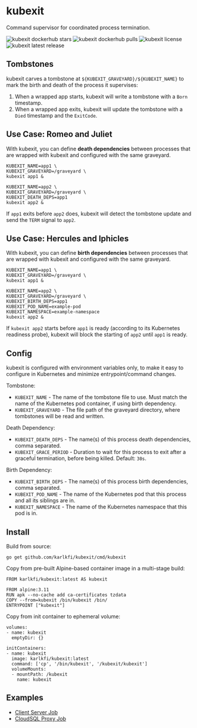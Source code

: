 # kubexit
Command supervisor for coordinated process termination.

![kubexit dockerhub stars](https://img.shields.io/docker/stars/karlkfi/kubexit.svg?link=https://hub.docker.com/repository/docker/karlkfi/kubexit)
![kubexit dockerhub pulls](https://img.shields.io/docker/pulls/karlkfi/kubexit.svg?link=https://hub.docker.com/repository/docker/karlkfi/kubexit)
![kubexit license](https://img.shields.io/github/license/karlkfi/kubexit.svg?link=https://github.com/karlkfi/kubexit/blob/master/LICENSE)
![kubexit latest release](https://img.shields.io/github/v/release/karlkfi/kubexit.svg?include_prereleases&sort=semver&link=https://github.com/karlkfi/kubexit/releases)

## Tombstones

kubexit carves a tombstone at `${KUBEXIT_GRAVEYARD}/${KUBEXIT_NAME}` to mark the birth and death of the process it supervises:

1. When a wrapped app starts, kubexit will write a tombstone with a `Born` timestamp.
1. When a wrapped app exits, kubexit will update the tombstone with a `Died` timestamp and the `ExitCode`.

## Use Case: Romeo and Juliet

With kubexit, you can define **death dependencies** between processes that are wrapped with kubexit and configured with the same graveyard.

```
KUBEXIT_NAME=app1 \
KUBEXIT_GRAVEYARD=/graveyard \
kubexit app1 &

KUBEXIT_NAME=app2 \
KUBEXIT_GRAVEYARD=/graveyard \
KUBEXIT_DEATH_DEPS=app1
kubexit app2 &
```

If `app1` exits before `app2` does, kubexit will detect the tombstone update and send the `TERM` signal to `app2`.

## Use Case: Hercules and Iphicles

With kubexit, you can define **birth dependencies** between processes that are wrapped with kubexit and configured with the same graveyard.

```
KUBEXIT_NAME=app1 \
KUBEXIT_GRAVEYARD=/graveyard \
kubexit app1 &

KUBEXIT_NAME=app2 \
KUBEXIT_GRAVEYARD=/graveyard \
KUBEXIT_BIRTH_DEPS=app1
KUBEXIT_POD_NAME=example-pod
KUBEXIT_NAMESPACE=example-namespace
kubexit app2 &
```

If `kubexit app2` starts before `app1` is ready (according to its Kubernetes readiness probe), kubexit will block the starting of `app2` until `app1` is ready.

## Config

kubexit is configured with environment variables only, to make it easy to configure in Kubernetes and minimize entrypoint/command changes.

Tombstone:
- `KUBEXIT_NAME` - The name of the tombstone file to use. Must match the name of the Kubernetes pod container, if using birth dependency.
- `KUBEXIT_GRAVEYARD` - The file path of the graveyard directory, where tombstones will be read and written.

Death Dependency:
- `KUBEXIT_DEATH_DEPS` - The name(s) of this process death dependencies, comma separated.
- `KUBEXIT_GRACE_PERIOD` - Duration to wait for this process to exit after a graceful termination, before being killed. Default: `30s`.

Birth Dependency:
- `KUBEXIT_BIRTH_DEPS` - The name(s) of this process birth dependencies, comma separated.
- `KUBEXIT_POD_NAME` - The name of the Kubernetes pod that this process and all its siblings are in.
- `KUBEXIT_NAMESPACE` - The name of the Kubernetes namespace that this pod is in.

## Install

Build from source:

```
go get github.com/karlkfi/kubexit/cmd/kubexit
```

Copy from pre-built Alpine-based container image in a multi-stage build:

```
FROM karlkfi/kubexit:latest AS kubexit

FROM alpine:3.11
RUN apk --no-cache add ca-certificates tzdata
COPY --from=kubexit /bin/kubexit /bin/
ENTRYPOINT ["kubexit"]
```

Copy from init container to ephemeral volume:

```
volumes:
- name: kubexit
  emptyDir: {}

initContainers:
- name: kubexit
  image: karlkfi/kubexit:latest
  command: ['cp', '/bin/kubexit', '/kubexit/kubexit']
  volumeMounts:
  - mountPath: /kubexit
    name: kubexit
```

## Examples

- [Client Server Job](examples/client-server-job/)
- [CloudSQL Proxy Job](examples/cloudsql-proxy-job/)
